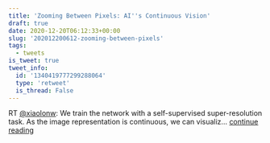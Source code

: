 ```yaml
---
title: 'Zooming Between Pixels: AI''s Continuous Vision'
draft: true
date: 2020-12-20T06:12:33+00:00
slug: '202012200612-zooming-between-pixels'
tags:
  - tweets
is_tweet: true
tweet_info:
  id: '1340419777299288064'
  type: 'retweet'
  is_thread: False
---
```




RT [@xiaolonw](https://x.com/xiaolonw): We train the network with a self-supervised super-resolution task. As the image representation is continuous, we can visualiz… [continue reading](https://x.com/sytelus/status/1340419777299288064)
